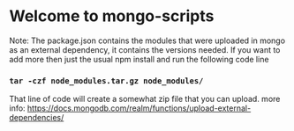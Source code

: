 # Welcome to mongo-scripts

Note: The package.json contains the modules that were uploaded in mongo as an external dependency, it contains the versions needed.
If you want to add more then just the usual npm install and run the following code line 
### `tar -czf node_modules.tar.gz node_modules/`

That line of code will create a somewhat zip file that you can upload.
more info: https://docs.mongodb.com/realm/functions/upload-external-dependencies/
